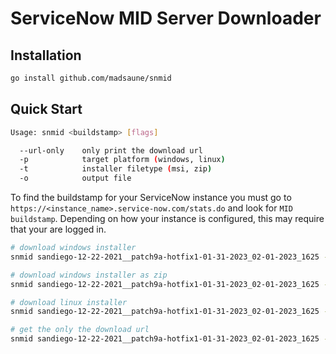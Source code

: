 # ServiceNow MID Server Downloader

## Installation

```bash
go install github.com/madsaune/snmid
```

## Quick Start

```bash
Usage: snmid <buildstamp> [flags]

  --url-only    only print the download url
  -p            target platform (windows, linux)
  -t            installer filetype (msi, zip)
  -o            output file
```

To find the buildstamp for your ServiceNow instance you must go to `https://<instance_name>.service-now.com/stats.do` and look for `MID buildstamp`. Depending on how your instance is configured, this may require that your are logged in.

```bash
# download windows installer
snmid sandiego-12-22-2021__patch9a-hotfix1-01-31-2023_02-01-2023_1625 -o ./installer.msi

# download windows installer as zip
snmid sandiego-12-22-2021__patch9a-hotfix1-01-31-2023_02-01-2023_1625 -t zip -o ./mid_server.zip

# download linux installer
snmid sandiego-12-22-2021__patch9a-hotfix1-01-31-2023_02-01-2023_1625 -p linux -t zip -o ./mid_server.zip

# get the only the download url
snmid sandiego-12-22-2021__patch9a-hotfix1-01-31-2023_02-01-2023_1625 --url-only
```
